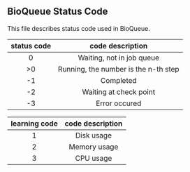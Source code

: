 ## BioQueue Status Code

This file describes status code used in BioQueue.

| status code| code description                    |
|:----------:|:-----------------------------------:|
| 0          | Waiting, not in job queue           |
| >0         | Running, the number is the n-th step|
| -1         | Completed                           |
| -2         | Waiting at check point              |
| -3         | Error occured                       |

| learning code | code description |
|:-------------:|:----------------:|
| 1             | Disk usage       |
| 2             | Memory usage     |
| 3             | CPU usage        |